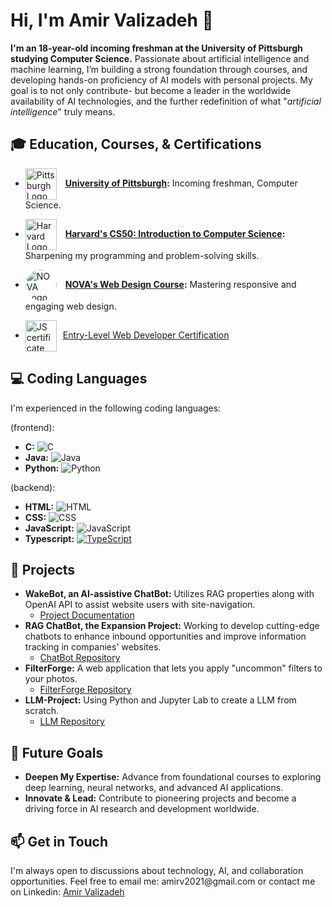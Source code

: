 # Hi, I'm Amir Valizadeh 👋 

**I'm an 18-year-old incoming freshman at the University of Pittsburgh studying Computer Science.** Passionate about artificial intelligence and machine learning, I’m building a strong foundation through courses, and developing hands-on proficiency of AI models with personal projects. My goal is to not only contribute- but become a leader in the worldwide availability of AI technologies, and the further redefinition of what "*artificial intelligence*" truly means.

## 🎓 Education, Courses, & Certifications
- <a href="https://www.cs.pitt.edu" style="text-decoration: none;"><img src="https://upload.wikimedia.org/wikipedia/en/thumb/f/fb/University_of_Pittsburgh_seal.svg/1200px-University_of_Pittsburgh_seal.svg.png" width="50" style="vertical-align:middle; margin-right:10px;" alt="Pittsburgh Logo"/>
  </a>**[University of Pittsburgh](https://www.cs.pitt.edu):** Incoming freshman, Computer Science.
- <a href="https://cs50.harvard.edu" style="text-decoration: none;"><img src="https://pll.harvard.edu/sites/default/files/styles/4_5_small/public/schools/logo/harvard-engineering.png?itok=su8Pae_w" width="50" style="vertical-align:middle; margin-right:10px;" alt="Harvard Logo"/>
  </a>**[Harvard's CS50: Introduction to Computer Science](https://pll.harvard.edu/course/cs50-introduction-computer-science):** Sharpening my programming and problem-solving skills.
- <a href="https://www.nvcc.edu/" style="text-decoration: none;"><img src="https://yt3.googleusercontent.com/Er00UolAUeeLpjdlcg1vpow4q7EW3dr2CedgfIexQWE75GmecyJUegNMsDM2mES6OpaVlwSSrQ=s900-c-k-c0x00ffffff-no-rj" width="50" style="vertical-align:middle; margin-right:10px; border-radius: 50%; overflow: hidden;" alt="NOVA Logo"/>
  </a>**[NOVA's Web Design Course](https://www.nvcc.edu/academics/programs/web-design-and-development.html):** Mastering responsive and engaging web design.

- <a href="https://www.credly.com/badges/a3f2cd73-1a32-44f3-9c31-89f1bfb83128/public_url" style="text-decoration: none;"><img src="https://images.credly.com/images/fb8af063-d5df-43f6-be4c-c2ba6e8f6535/image.png" width="50" style="vertical-align:middle; margin-right:10px;" alt="JS certificate logo"/>[Entry-Level Web Developer Certification](https://www.credly.com/badges/a3f2cd73-1a32-44f3-9c31-89f1bfb83128/public_url)

## 💻 Coding Languages
I'm experienced in the following coding languages:

(frontend):
- **C:** ![C](https://img.shields.io/badge/C-Standard-blue)
- **Java:** ![Java](https://img.shields.io/badge/Java-OpenJDK-red)
- **Python:** ![Python](https://img.shields.io/badge/Python-3.9-blue)

(backend):
- **HTML:** ![HTML](https://img.shields.io/badge/HTML-5-orange)
- **CSS:** ![CSS](https://img.shields.io/badge/CSS-3-blue)
- **JavaScript:** ![JavaScript](https://img.shields.io/badge/JavaScript-11-yellow)
- **Typescript:** [![TypeScript](https://img.shields.io/badge/TypeScript-3178C6?logo=typescript&logoColor=fff)](#)

## 🔬 Projects
- **WakeBot, an AI-assistive ChatBot:** Utilizes RAG properties along with OpenAI API to assist website users with site-navigation.
  - [Project Documentation](https://docs.google.com/document/d/1W1x3rcz8sweEhi0Ha7AHim_l84jpfJkS70epoExMIRM/edit?usp=sharing)
- **RAG ChatBot, the Expansion Project:** Working to develop cutting-edge chatbots to enhance inbound opportunities and improve information tracking in companies' websites.
  - [ChatBot Repository](https://github.com/vitalune/TaytBot-1o)
- **FilterForge:** A web application that lets you apply "uncommon" filters to your photos.
  - [FilterForge Repository](https://github.com/vitalune/FilterForge)
- **LLM-Project:** Using Python and Jupyter Lab to create a LLM from scratch.
  - [LLM Repository](https://github.com/vitalune/LLM-Project)

## 🌱 Future Goals
- **Deepen My Expertise:** Advance from foundational courses to exploring deep learning, neural networks, and advanced AI applications.
- **Innovate & Lead:** Contribute to pioneering projects and become a driving force in AI research and development worldwide.

## 📫 Get in Touch
<p>I'm always open to discussions about technology, AI, and collaboration opportunities. Feel free to email me: amirv2021@gmail.com
                                                                                      or contact me on Linkedin: <a href="https://www.linkedin.com/in/amir-valizadeh104" target="_blank">Amir Valizadeh</a></p>
